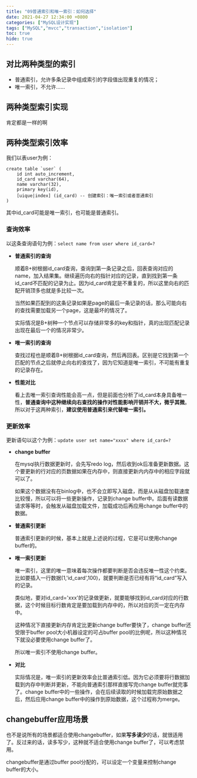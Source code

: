 ```yaml
---
title: "09普通索引和唯一索引：如何选择"
date: 2021-04-27 12:34:00 +0800
categories: ["MySQL设计实现"]
tags: ["MySQL","mvcc","transaction","isolation"]
toc: true
hide: true
---
```


## 对比两种类型的索引

- 普通索引，允许多条记录中组成索引的字段值出现重复的情况；
- 唯一索引，不允许……

## 两种类型索引实现

肯定都是一样的啊

## 两种类型索引效率

我们以表user为例：

```mysql
create table `user` (
	id int auto_increment,
	id_card varchar(64),
	name varchar(32),
	primary key(id),
	[uique|index] (id_card) -- 创建索引：唯一索引或者普通索引
)
```

其中id_card可能是唯一索引，也可能是普通索引。

### 查询效率

以这条查询语句为例：`select name from user where id_card=?`

- **普通索引的查询**

  顺着B+树根据id_card查询，查询到第一条记录之后，回表查询对应的name，加入结果集。继续遍历向右的指针对应的记录，直到找到第一条id_card不匹配的记录为止。因为id_card肯定是不重复的，所以这里向右的匹配开销顶多也就是多比较一次。

  当然如果匹配到的这条记录如果是page的最后一条记录的话，那么可能向右的查找需要加载另一个page，这是最坏的情况了。

  实际情况是B+树种一个节点可以存储非常多的key和指针，真的出现匹配记录出现在最后一个的情况非常少。

- **唯一索引的查询**

  查找过程也是顺着B+树根据id_card查询，然后再回表。区别是它找到第一个匹配的节点之后就停止向右的查找了，因为它知道是唯一索引，不可能有重复的记录存在。

- **性能对比**

  看上去唯一索引查询性能会高一点，但是前面也分析了id_card本身具备唯一性，**普通查询中这种继续向右查找的操作对性能影响开销并不大，微乎其微**。所以对于这两种索引，**建议使用普通索引来代替唯一索引。**

### 更新效率

更新语句以这个为例：`update user set name="xxxx" where id_card=?`

- **change buffer**

  在mysql执行数据更新时，会先写redo log，然后收到ok后准备更新数据。这个要更新的行对应的页数据如果在内存中，则直接更新内内存中的相应字段就可以了。

  如果这个数据没有在binlog中，也不会立即写入磁盘，而是从从磁盘加载速度比较慢，所以可以将一些更新操作，记录到change buffer中。后面有读数据请求等等时，会触发从磁盘加载文件，加载成功后再应用change buffer中的数据。

- **普通索引更新**

  普通索引更新的时候，基本上就是上述说的过程，它是可以使用change buffer的。

- **唯一索引更新**

  唯一索引，这里的唯一意味着每次操作都要判断是否会违反唯一性这个约束。比如要插入一行数据(1,'id_card',100)，就要判断是否已经有将“id_card”写入的记录。

  类似地，要对id_card='xxx'的记录做更新，就要能够找到id_card对应的行数据，这个时候目标行数肯定是要加载到内存中的，所以对应的页一定在内存中。

  这种情况下直接更新内存肯定比更新change buffer要快了，change buffer还受限于buffer pool大小机器设定的可占buffer pool的比例呢，所以这种情况下就没必要使用change buffer了。

  所以唯一索引不使用change buffer。

- **对比**

  实际情况是，唯一索引的更新效率会比普通索引低。因为它必须要将行数据加载到内存中判断并更新，不能向普通索引那样直接写完change buffer就完事了。change buffer中的一些操作，会在后续读取的时候加载完原始数据之后，然后应用change buffer中的操作到原始数据，这个过程称为merge。

## changebuffer应用场景

也不是说所有的场景都适合使用changebuffer，如果**写多读少**的话，就很适用了。反过来的话，读多写少，这种就不适合使用change buffer了，可以考虑禁用。

changebuffer是通过buffer pool分配的，可以设定一个变量来控制change buffer的大小。

